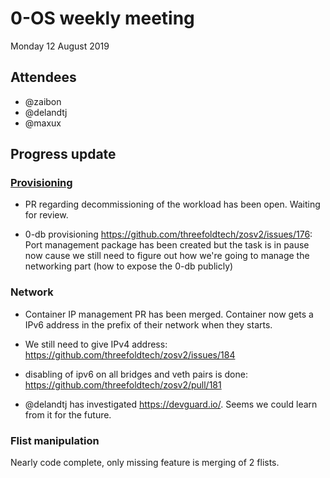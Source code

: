 # 0-OS weekly meeting

Monday 12 August 2019

## Attendees

- @zaibon
- @delandtj
- @maxux

## Progress update

### [Provisioning](https://github.com/threefoldtech/zosv2/issues/121)

- PR regarding decommissioning of the workload has been open. Waiting for review.

- 0-db provisioning https://github.com/threefoldtech/zosv2/issues/176: Port management package has been created but the task is in pause now cause we still need to figure out how we're going to manage the networking part (how to expose the 0-db publicly)

### Network

- Container IP management PR has been merged. Container now gets a IPv6 address in the prefix of their network when they starts.

- We still need to give IPv4 address: https://github.com/threefoldtech/zosv2/issues/184

- disabling of ipv6 on all bridges and veth pairs is done: https://github.com/threefoldtech/zosv2/pull/181

- @delandtj has investigated https://devguard.io/. Seems we could learn from it for the future.

### Flist manipulation

Nearly code complete, only missing feature is merging of 2 flists.
